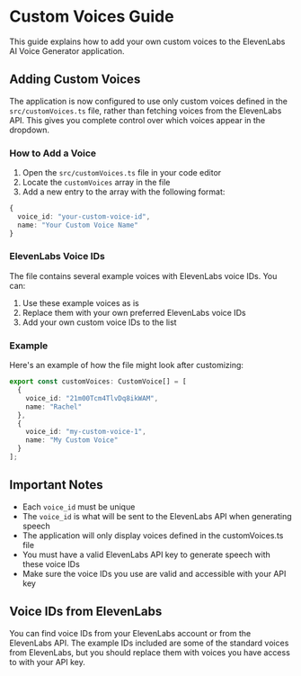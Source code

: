 # Custom Voices Guide

This guide explains how to add your own custom voices to the ElevenLabs AI Voice Generator application.

## Adding Custom Voices

The application is now configured to use only custom voices defined in the `src/customVoices.ts` file, rather than fetching voices from the ElevenLabs API. This gives you complete control over which voices appear in the dropdown.

### How to Add a Voice

1. Open the `src/customVoices.ts` file in your code editor
2. Locate the `customVoices` array in the file
3. Add a new entry to the array with the following format:

```typescript
{
  voice_id: "your-custom-voice-id",
  name: "Your Custom Voice Name"
}
```

### ElevenLabs Voice IDs

The file contains several example voices with ElevenLabs voice IDs. You can:

1. Use these example voices as is
2. Replace them with your own preferred ElevenLabs voice IDs
3. Add your own custom voice IDs to the list

### Example

Here's an example of how the file might look after customizing:

```typescript
export const customVoices: CustomVoice[] = [
  {
    voice_id: "21m00Tcm4TlvDq8ikWAM",
    name: "Rachel"
  },
  {
    voice_id: "my-custom-voice-1",
    name: "My Custom Voice"
  }
];
```

## Important Notes

- Each `voice_id` must be unique
- The `voice_id` is what will be sent to the ElevenLabs API when generating speech
- The application will only display voices defined in the customVoices.ts file
- You must have a valid ElevenLabs API key to generate speech with these voice IDs
- Make sure the voice IDs you use are valid and accessible with your API key

## Voice IDs from ElevenLabs

You can find voice IDs from your ElevenLabs account or from the ElevenLabs API. The example IDs included are some of the standard voices from ElevenLabs, but you should replace them with voices you have access to with your API key.
